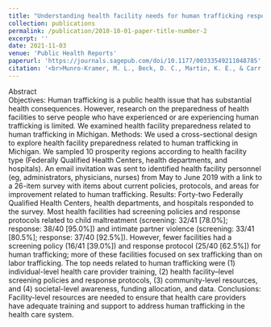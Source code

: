 ```yaml
---
title: "Understanding health facility needs for human trafficking response in Michigan."
collection: publications
permalink: /publication/2010-10-01-paper-title-number-2
excerpt: ''
date: 2021-11-03
venue: 'Public Health Reports'
paperurl: 'https://journals.sagepub.com/doi/10.1177/00333549211048785'
citation: '<br>Munro-Kramer, M. L., Beck, D. C., Martin, K. E., & Carr, B. (2021). &quot;Understanding health facility needs for human trafficking response in Michigan.&quot; <i>Public Health Reports.</i>. doi:10.1177/0333549211048785 '
---
```


Abstract<br>
Objectives:
Human trafficking is a public health issue that has substantial health consequences. However, research on the preparedness of health facilities to serve people who have experienced or are experiencing human trafficking is limited. We examined health facility preparedness related to human trafficking in Michigan.
Methods:
We used a cross-sectional design to explore health facility preparedness related to human trafficking in Michigan. We sampled 10 prosperity regions according to health facility type (Federally Qualified Health Centers, health departments, and hospitals). An email invitation was sent to identified health facility personnel (eg, administrators, physicians, nurses) from May to June 2019 with a link to a 26-item survey with items about current policies, protocols, and areas for improvement related to human trafficking.
Results:
Forty-two Federally Qualified Health Centers, health departments, and hospitals responded to the survey. Most health facilities had screening policies and response protocols related to child maltreatment (screening: 32/41 [78.0%]; response: 38/40 [95.0%]) and intimate partner violence (screening: 33/41 [80.5%]; response: 37/40 [92.5%]). However, fewer facilities had a screening policy (16/41 [39.0%]) and response protocol (25/40 [62.5%]) for human trafficking; more of these facilities focused on sex trafficking than on labor trafficking. The top needs related to human trafficking were (1) individual-level health care provider training, (2) health facility–level screening policies and response protocols, (3) community-level resources, and (4) societal-level awareness, funding allocation, and data.
Conclusions:
Facility-level resources are needed to ensure that health care providers have adequate training and support to address human trafficking in the health care system.